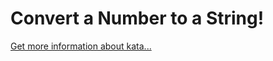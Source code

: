 Convert a Number to a String!
=
[Get more information about kata...](https://www.codewars.com//kata/5265326f5fda8eb1160004c8)